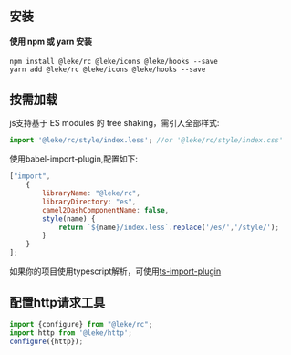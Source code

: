 ## 安装
#### 使用 npm 或 yarn 安装
```
npm install @leke/rc @leke/icons @leke/hooks --save
yarn add @leke/rc @leke/icons @leke/hooks --save
```
## 按需加载<br>
js支持基于 ES modules 的 tree shaking，需引入全部样式:
```js
import '@leke/rc/style/index.less'; //or '@leke/rc/style/index.css'
```
使用babel-import-plugin,配置如下:
```js
["import", 
    {
        libraryName: "@leke/rc",
        libraryDirectory: "es",
        camel2DashComponentName: false,
        style(name) {
            return `${name}/index.less`.replace('/es/','/style/');
        }
    }
];
```
如果你的项目使用typescript解析，可使用[ts-import-plugin](https://github.com/Brooooooklyn/ts-import-plugin)

## 配置http请求工具
```js
import {configure} from "@leke/rc";
import http from '@leke/http';
configure({http});
```

